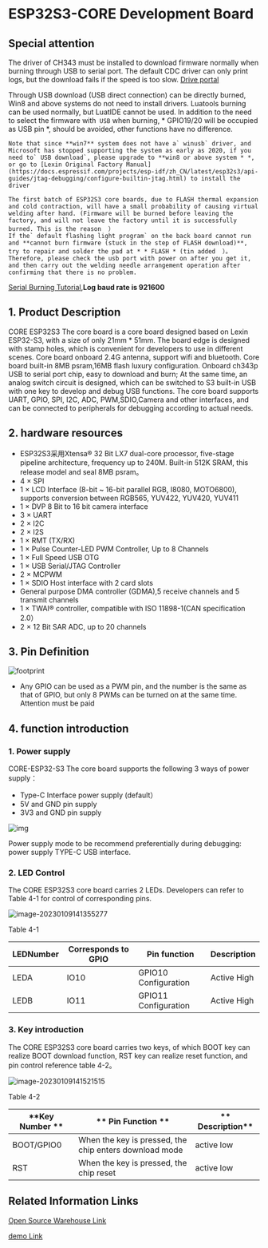 # ESP32S3-CORE Development Board

## Special attention

The driver of CH343 must be installed to download firmware normally when burning through USB to serial port. The default CDC driver can only print logs, but the download fails if the speed is too slow. [Drive portal](http://www.wch.cn/downloads/CH343SER_EXE.html)

Through USB download (USB direct connection) can be directly burned, Win8 and above systems do not need to install drivers. Luatools burning can be used normally, but LuatIDE cannot be used. In addition to the need to select the firmware with` USB` when burning, * GPIO19/20 will be occupied as USB pin *, should be avoided, other functions have no difference.

```{note}
Note that since **win7** system does not have a` winusb` driver, and Microsoft has stopped supporting the system as early as 2020, if you need to` USB download`, please upgrade to **win8 or above system * *, or go to [Lexin Original Factory Manual](https://docs.espressif.com/projects/esp-idf/zh_CN/latest/esp32s3/api-guides/jtag-debugging/configure-builtin-jtag.html) to install the driver
```

```{warning}
The first batch of ESP32S3 core boards, due to FLASH thermal expansion and cold contraction, will have a small probability of causing virtual welding after hand. (Firmware will be burned before leaving the factory, and will not leave the factory until it is successfully burned. This is the reason  ）
If the` default flashing light program` on the back board cannot run and **cannot burn firmware (stuck in the step of FLASH download)**, try to repair and solder the pad at * * FLASH * (tin added  ）。
Therefore, please check the usb port with power on after you get it, and then carry out the welding needle arrangement operation after confirming that there is no problem.
```

[Serial Burning Tutorial](https://openluat.github.io/luatos-wiki-en/boardGuide/flash.html),**Log baud rate is 921600**

## 1. Product Description

CORE ESP32S3 The core board is a core board designed based on Lexin ESP32-S3, with a size of only 21mm * 51mm. The board edge is designed with stamp holes, which is convenient for developers to use in different scenes. Core board onboard 2.4G antenna, support wifi and bluetooth. Core board built-in 8MB psram,16MB flash luxury configuration. Onboard ch343p USB to serial port chip, easy to download and burn; At the same time, an analog switch circuit is designed, which can be switched to S3 built-in USB with one key to develop and debug USB functions. The core board supports UART, GPIO, SPI, I2C, ADC, PWM,SDIO,Camera and other interfaces, and can be connected to peripherals for debugging according to actual needs.

## 2. hardware resources

- ESP32S3采用Xtensa® 32 Bit LX7 dual-core processor, five-stage pipeline architecture, frequency up to 240M. Built-in 512K SRAM, this release model and seal 8MB psram。
- 4 × SPI
- 1 × LCD Interface (8-bit ~ 16-bit parallel RGB, I8080, MOTO6800), supports conversion between RGB565, YUV422, YUV420, YUV411
- 1 × DVP 8 Bit to 16 bit camera interface
- 3 × UART
- 2 × I2C
- 2 × I2S
- 1 × RMT (TX/RX)
- 1 × Pulse Counter-LED PWM Controller, Up to 8 Channels
- 1 × Full Speed USB OTG
- 1 × USB Serial/JTAG Controller
- 2 × MCPWM
- 1 × SDIO Host interface with 2 card slots
- General purpose DMA controller (GDMA),5 receive channels and 5 transmit channels
- 1 × TWAI® controller, compatible with ISO 11898-1(CAN specification 2.0）
- 2 × 12 Bit SAR ADC, up to 20 channels

## 3. Pin Definition

![footprint](https://openluat-luatcommunity.oss-cn-hangzhou.aliyuncs.com/images/PinOut_esp32s3.png)

- Any GPIO can be used as a PWM pin, and the number is the same as that of GPIO, but only 8 PWMs can be turned on at the same time. Attention must be paid

## 4. function introduction

### **1.** **Power supply**

CORE-ESP32-S3 The core board supports the following 3 ways of power supply：

- Type-C Interface power supply (default）
- 5V and GND pin supply
- 3V3 and GND pin supply

![img](https://openluat-luatcommunity.oss-cn-hangzhou.aliyuncs.com/images/clip_image002.jpg)

 Power supply mode to be recommend preferentially during debugging: power supply TYPE-C USB interface.

### **2.** **LED Control**

The CORE ESP32S3 core board carries 2 LEDs. Developers can refer to Table 4-1 for control of corresponding pins.

![image-20230109141355277](https://openluat-luatcommunity.oss-cn-hangzhou.aliyuncs.com/images/image-20230109141355277.png)

Table 4-1

| **LED**Number | **Corresponds to GPIO** | **Pin function** | **Description**   |
| ----------- | ------------ | ------------ | ---------- |
| LEDA        | IO10         | GPIO10 Configuration | Active High |
| LEDB        | IO11         | GPIO11 Configuration | Active High |

### **3.** **Key introduction**

The CORE ESP32S3 core board carries two keys, of which BOOT key can realize BOOT download function, RST key can realize reset function, and pin control reference table 4-2。

  ![image-20230109141521515](https://openluat-luatcommunity.oss-cn-hangzhou.aliyuncs.com/images/image-20230109141521515.png)

Table 4-2

| **Key Number **|** Pin Function **|** Description**   |
| ------------ | ---------------------------- | ---------- |
| BOOT/GPIO0   | When the key is pressed, the chip enters download mode | active low |
| RST          | When the key is pressed, the chip reset | active low |

## **Related Information Links**

[Open Source Warehouse Link](https://gitee.com/openLuat/luatos-soc-idf5)

[demo Link](https://gitee.com/openLuat/LuatOS/tree/master/demo)

